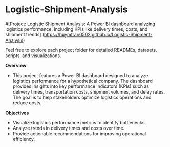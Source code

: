 # Logistic-Shipment-Analysis

#[Project: Logistic Shipment Analysis: A Power BI dashboard analyzing logistics performance, including KPIs like delivery times, costs, and shipment trends] (https://huymtran0502.github.io/Logistic-Shipment-Analysis)

Feel free to explore each project folder for detailed READMEs, datasets, scripts, and visualizations.

**Overview**

* This project features a Power BI dashboard designed to analyze logistics performance for a hypothetical company. The dashboard provides insights into key performance indicators (KPIs) such as delivery times, transportation costs, shipment volumes, and delay rates. The goal is to help stakeholders optimize logistics operations and reduce costs.

**Objectives**

* Visualize logistics performance metrics to identify bottlenecks.
* Analyze trends in delivery times and costs over time.
* Provide actionable recommendations for improving operational efficiency.
